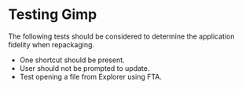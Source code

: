 # Testing Gimp

The following tests should be considered to determine the application fidelity when repackaging.

* One shortcut should be present.
* User should not be prompted to update.  
* Test opening a file from Explorer using FTA. 
